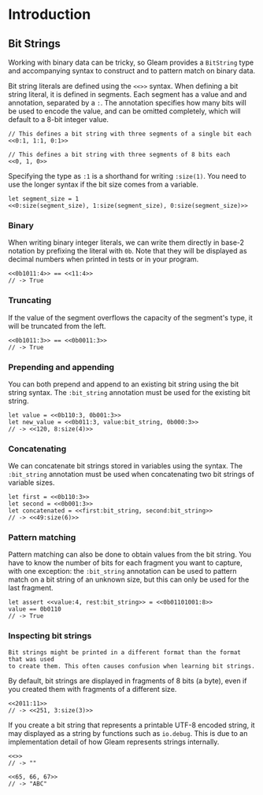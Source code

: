 # Introduction

## Bit Strings

Working with binary data can be tricky, so Gleam provides a `BitString` type and accompanying syntax to construct and to pattern match on binary data.

Bit string literals are defined using the `<<>>` syntax. When defining a bit string literal, it is defined in segments. Each segment has a value and and annotation, separated by a `:`. The annotation specifies how many bits will be used to encode the value, and can be omitted completely, which will default to a 8-bit integer value.

```gleam
// This defines a bit string with three segments of a single bit each
<<0:1, 1:1, 0:1>>

// This defines a bit string with three segments of 8 bits each
<<0, 1, 0>>
```

Specifying the type as `:1` is a shorthand for writing `:size(1)`. You need to use the longer syntax if the bit size comes from a variable.

```gleam
let segment_size = 1
<<0:size(segment_size), 1:size(segment_size), 0:size(segment_size)>>
```

### Binary

When writing binary integer literals, we can write them directly in base-2 notation by prefixing the literal with `0b`. Note that they will be displayed as decimal numbers when printed in tests or in your program.

```gleam
<<0b1011:4>> == <<11:4>>
// -> True
```

### Truncating

If the value of the segment overflows the capacity of the segment's type, it will be truncated from the left.

```gleam
<<0b1011:3>> == <<0b0011:3>>
// -> True
```

### Prepending and appending

You can both prepend and append to an existing bit string using the bit string syntax. The `:bit_string` annotation must be used for the existing bit string.

```gleam
let value = <<0b110:3, 0b001:3>>
let new_value = <<0b011:3, value:bit_string, 0b000:3>>
// -> <<120, 8:size(4)>>
```

### Concatenating

We can concatenate bit strings stored in variables using the syntax. The `:bit_string` annotation must be used when concatenating two bit strings of variable sizes.

```gleam
let first = <<0b110:3>>
let second = <<0b001:3>>
let concatenated = <<first:bit_string, second:bit_string>>
// -> <<49:size(6)>>
```

### Pattern matching

Pattern matching can also be done to obtain values from the bit string. You have to know the number of bits for each fragment you want to capture, with one exception: the `:bit_string` annotation can be used to pattern match on a bit string of an unknown size, but this can only be used for the last fragment.

```gleam
let assert <<value:4, rest:bit_string>> = <<0b01101001:8>>
value == 0b0110
// -> True
```

### Inspecting bit strings

~~~~exercism/note
Bit strings might be printed in a different format than the format that was used
to create them. This often causes confusion when learning bit strings.
~~~~

By default, bit strings are displayed in fragments of 8 bits (a byte), even if you created them with fragments of a different size.

```gleam
<<2011:11>>
// -> <<251, 3:size(3)>>
```

If you create a bit string that represents a printable UTF-8 encoded string, it may displayed as a string by functions such as `io.debug`. This is due to an implementation detail of how Gleam represents strings internally.

```gleam
<<>>
// -> ""

<<65, 66, 67>>
// -> "ABC"
```

